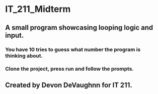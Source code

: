 # IT_211_Midterm

## A small program showcasing looping logic and input.

### You have 10 tries to guess what number the program is thinking about.

### Clone the project, press run and follow the prompts.

## Created by Devon DeVaughnn for IT 211.
